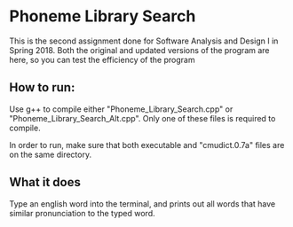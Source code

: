 # Phoneme Library Search
This is the second assignment done for Software Analysis and Design I in Spring 2018. Both the original and updated versions of the program are here, so you can test the efficiency of the program

## How to run:
Use g++ to compile either "Phoneme_Library_Search.cpp" or "Phoneme_Library_Search_Alt.cpp". Only one of these files is required to compile.

In order to run, make sure that both executable and "cmudict.0.7a" files are on the same directory.

## What it does
Type an english word into the terminal, and prints out all words that have similar pronunciation to the typed word.
